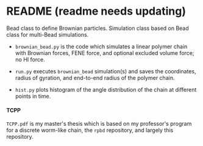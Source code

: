 # README (readme needs updating)

Bead class to define Brownian particles. Simulation class based on Bead class for multi-Bead simulations.

<!--- * `brownian_bead_FENE` is also a simulation for the ideal chain/Rouse model but for a FENE force spring (see Wiki); which is what is ultimately desired. --->
  * `brownian_bead.py` is the code which simulates a linear polymer chain with Brownian forces, FENE force, and optional excluded volume force; no HI force.

  * `run.py` executes `brownian_bead` simulation(s) and saves the coordinates, radius of gyration, and end-to-end radius of the polymer chain.

  * `hist.py` plots histogram of the angle distribution of the chain at different points in time.
  
  
  #### TCPP
  `TCPP.pdf` is my master's thesis which is based on my professor's program for a discrete worm-like chain, the `rpbd` repository, and largely this repository.

